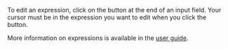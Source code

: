 To edit an expression, click on the <i class="fa fa-magic"></i> button at the end of an input field.  Your cursor must be in the expression you want to edit when you click the button.

More information on expressions is available in the <a href="https://restlet.com/documentation/client/user-guide/test/make-your-requests-and-assertions-dynamic/expressions" target="_blank">user guide</a>.
